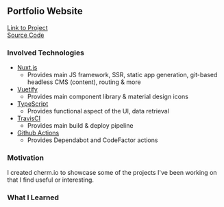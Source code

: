 ## Portfolio Website

[Link to Project]("https//cherm.io")  
[Source Code](https://github.com/achermack/achermack.github.io)



### Involved Technologies

- [Nuxt.js]()
  - Provides main JS framework, SSR, static app generation, git-based headless CMS (content), routing & more
- [Vuetify]()
  - Provides main component library & material design icons
- [TypeScript]()
  - Provides functional aspect of the UI, data retrieval
- [TravisCI]()
  - Provides main build & deploy pipeline
- [Github Actions]()
  - Provides Dependabot and CodeFactor actions


### Motivation

I created cherm.io to showcase some of the projects I've been working on that I find useful or interesting.

### What I Learned